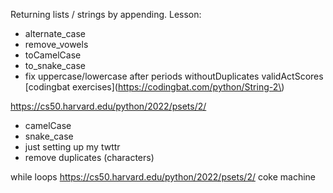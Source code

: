 
Returning lists / strings by appending.
Lesson:



- alternate_case
- remove_vowels
- toCamelCase
- to_snake_case
- fix uppercase/lowercase after periods
withoutDuplicates
validActScores
[codingbat exercises](https://codingbat.com/python/String-2\)


https://cs50.harvard.edu/python/2022/psets/2/
- camelCase
- snake_case
- just setting up my twttr
- remove duplicates (characters)

while loops
https://cs50.harvard.edu/python/2022/psets/2/
coke machine